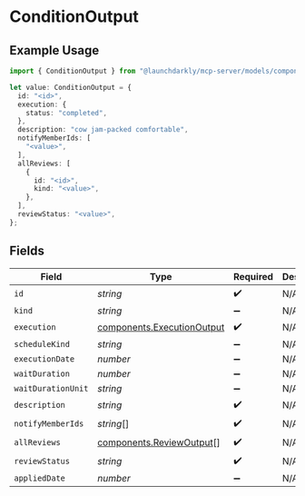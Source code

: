 # ConditionOutput

## Example Usage

```typescript
import { ConditionOutput } from "@launchdarkly/mcp-server/models/components";

let value: ConditionOutput = {
  id: "<id>",
  execution: {
    status: "completed",
  },
  description: "cow jam-packed comfortable",
  notifyMemberIds: [
    "<value>",
  ],
  allReviews: [
    {
      id: "<id>",
      kind: "<value>",
    },
  ],
  reviewStatus: "<value>",
};
```

## Fields

| Field                                                                    | Type                                                                     | Required                                                                 | Description                                                              |
| ------------------------------------------------------------------------ | ------------------------------------------------------------------------ | ------------------------------------------------------------------------ | ------------------------------------------------------------------------ |
| `id`                                                                     | *string*                                                                 | :heavy_check_mark:                                                       | N/A                                                                      |
| `kind`                                                                   | *string*                                                                 | :heavy_minus_sign:                                                       | N/A                                                                      |
| `execution`                                                              | [components.ExecutionOutput](../../models/components/executionoutput.md) | :heavy_check_mark:                                                       | N/A                                                                      |
| `scheduleKind`                                                           | *string*                                                                 | :heavy_minus_sign:                                                       | N/A                                                                      |
| `executionDate`                                                          | *number*                                                                 | :heavy_minus_sign:                                                       | N/A                                                                      |
| `waitDuration`                                                           | *number*                                                                 | :heavy_minus_sign:                                                       | N/A                                                                      |
| `waitDurationUnit`                                                       | *string*                                                                 | :heavy_minus_sign:                                                       | N/A                                                                      |
| `description`                                                            | *string*                                                                 | :heavy_check_mark:                                                       | N/A                                                                      |
| `notifyMemberIds`                                                        | *string*[]                                                               | :heavy_check_mark:                                                       | N/A                                                                      |
| `allReviews`                                                             | [components.ReviewOutput](../../models/components/reviewoutput.md)[]     | :heavy_check_mark:                                                       | N/A                                                                      |
| `reviewStatus`                                                           | *string*                                                                 | :heavy_check_mark:                                                       | N/A                                                                      |
| `appliedDate`                                                            | *number*                                                                 | :heavy_minus_sign:                                                       | N/A                                                                      |